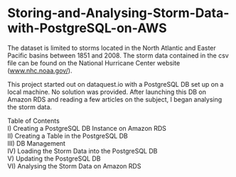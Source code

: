 # Storing-and-Analysing-Storm-Data-with-PostgreSQL-on-AWS

The dataset is limited to storms located in the North Atlantic and Easter Pacific basins between 1851 and 2008. 
The storm data contained in the csv file can be found on the National Hurricane Center website (www.nhc.noaa.gov/). 

This project started out on dataquest.io with a PostgreSQL DB set up on a local machine. No solution was provided.  After launching this DB on Amazon RDS and reading a few articles on the subject, I began analysing the storm data.  

Table of Contents  
I) Creating a PostgreSQL DB Instance on Amazon RDS  
II) Creating a Table in the PostgreSQL DB  
III) DB Management  
IV) Loading the Storm Data into the PostgreSQL DB  
V) Updating the PostgreSQL DB  
VI) Analysing the Storm Data on Amazon RDS

